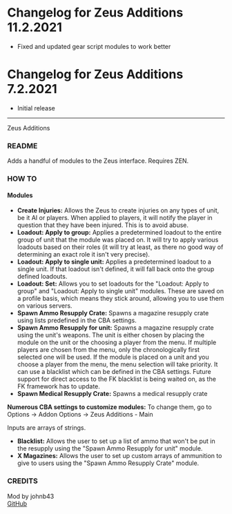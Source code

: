 # Changelog for Zeus Additions 11.2.2021

- Fixed and updated gear script modules to work better

# Changelog for Zeus Additions 7.2.2021

- Initial release


---


Zeus Additions
<h3>README</h3>

Adds a handful of modules to the Zeus interface. Requires ZEN.

<h3>HOW TO</h3>
<h4>Modules</h4>

* **Create Injuries:** Allows the Zeus to create injuries on any types of unit, be it AI or players. When applied to players, it will notify the player in question that they have been injured. This is to avoid abuse.
* **Loadout: Apply to group:** Applies a predetermined loadout to the entire group of unit that the module was placed on. It will try to apply various loadouts based on their roles (it will try at least, as there no good way of determining an exact role it isn't very precise).
* **Loadout: Apply to single unit:** Applies a predetermined loadout to a single unit. If that loadout isn't defined, it will fall back onto the group defined loadouts.
* **Loadout: Set:** Allows you to set loadouts for the "Loadout: Apply to group" and "Loadout: Apply to single unit" modules. These are saved on a profile basis, which means they stick around, allowing you to use them on various servers.
* **Spawn Ammo Resupply Crate:** Spawns a magazine resupply crate using lists predefined in the CBA settings.
* **Spawn Ammo Resupply for unit:** Spawns a magazine resupply crate using the unit's weapons. The unit is either chosen by placing the module on the unit or the choosing a player from the menu. If multiple players are chosen from the menu, only the chronologically first selected one will be used. If the module is placed on a unit and you choose a player from the menu, the menu selection will take priority. It can use a blacklist which can be defined in the CBA settings. Future support for direct access to the FK blacklist is being waited on, as the FK framework has to update.
* **Spawn Medical Resupply Crate:** Spawns a medical resupply crate

**Numerous CBA settings to customize modules:** To change them, go to Options -> Addon Options -> Zeus Additions - Main

  Inputs are arrays of strings.
  * **Blacklist:** Allows the user to set up a list of ammo that won't be put in the resupply using the "Spawn Ammo Resupply for unit" module.
  * **X Magazines:** Allows the user to set up custom arrays of ammunition to give to users using the "Spawn Ammo Resupply Crate" module.

<h3>CREDITS</h3>

Mod by johnb43<br/>
[GitHub](https://github.com/johnb432/Zeus-Additions)
